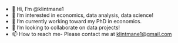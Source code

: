 - 👋 Hi, I’m @klintmane1
- 👀 I’m interested in economics, data analysis, data science!
- 🌱 I’m currently working toward my PhD in economics.
- 💞️ I’m looking to collaborate on data projects!
- 📫 How to reach me- Please contact me at klintmane1@gmail.com

<!---
klintmane1/klintmane1 is a ✨ special ✨ repository because its `README.md` (this file) appears on your GitHub profile.
You can click the Preview link to take a look at your changes.
--->
